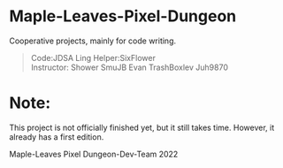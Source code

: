 # Maple-Leaves-Pixel-Dungeon
Cooperative projects, mainly for code writing.

> Code:JDSA Ling
> Helper:SixFlower  
> Instructor: Shower SmuJB Evan TrashBoxlev Juh9870  

<h1>Note:</h1>
This project is not officially finished yet, but it still takes time.  
However, it already has a first edition.

Maple-Leaves Pixel Dungeon-Dev-Team 2022
